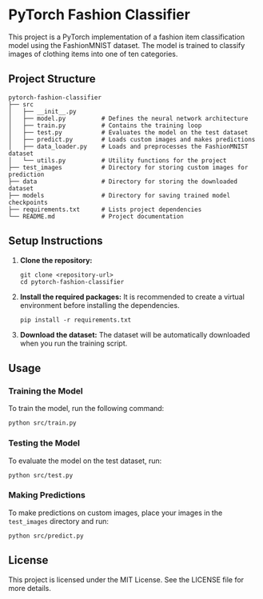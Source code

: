 # PyTorch Fashion Classifier

This project is a PyTorch implementation of a fashion item classification model using the FashionMNIST dataset. The model is trained to classify images of clothing items into one of ten categories.

## Project Structure

```
pytorch-fashion-classifier
├── src
│   ├── __init__.py
│   ├── model.py          # Defines the neural network architecture
│   ├── train.py          # Contains the training loop
│   ├── test.py           # Evaluates the model on the test dataset
│   ├── predict.py        # Loads custom images and makes predictions
│   ├── data_loader.py    # Loads and preprocesses the FashionMNIST dataset
│   └── utils.py          # Utility functions for the project
├── test_images           # Directory for storing custom images for prediction
├── data                  # Directory for storing the downloaded dataset
├── models                # Directory for saving trained model checkpoints
├── requirements.txt      # Lists project dependencies
└── README.md             # Project documentation
```

## Setup Instructions

1. **Clone the repository:**
   ```
   git clone <repository-url>
   cd pytorch-fashion-classifier
   ```

2. **Install the required packages:**
   It is recommended to create a virtual environment before installing the dependencies.
   ```
   pip install -r requirements.txt
   ```

3. **Download the dataset:**
   The dataset will be automatically downloaded when you run the training script.

## Usage

### Training the Model

To train the model, run the following command:
```
python src/train.py
```

### Testing the Model

To evaluate the model on the test dataset, run:
```
python src/test.py
```

### Making Predictions

To make predictions on custom images, place your images in the `test_images` directory and run:
```
python src/predict.py
```

## License

This project is licensed under the MIT License. See the LICENSE file for more details.